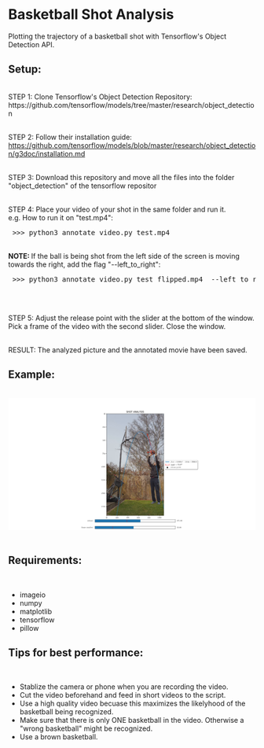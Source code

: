 # Basketball Shot Analysis
Plotting the trajectory of a basketball shot with Tensorflow's Object Detection API.

<h2>Setup:</h2><br>
STEP 1: Clone Tensorflow's Object Detection Repository:
https://github.com/tensorflow/models/tree/master/research/object_detection
<br><br>

STEP 2: Follow their installation guide:
https://github.com/tensorflow/models/blob/master/research/object_detection/g3doc/installation.md
<br><br>

STEP 3: Download this repository and move all the files into the folder "object_detection" of the tensorflow repositor
<br><br>

STEP 4: Place your video of your shot in the same folder and run it. <br>
e.g. How to run it on "test.mp4":
<pre> >>> python3 annotate_video.py test.mp4 </pre>
<br>
<b> NOTE: </b> If the ball is being shot from the left side of the screen is moving towards the right, add the flag "--left_to_right":
<pre> >>> python3 annotate_video.py test_flipped.mp4  --left_to_right </pre>
 <br><br>
 
 STEP 5: Adjust the release point with the slider at the bottom of the window. Pick a frame of the video with the second slider. Close the window. <br><br>
 
 RESULT: The analyzed picture and the annotated movie have been saved.
 
 <h2>Example:</h2><br>
 <img src="https://github.com/mathmerizing/Basketball_Shot_Analysis/blob/master/test.png" width="900">
 <br><br>
 
 <h2>Requirements:</h2><br>
 
 - imageio<br>
 - numpy<br>
 - matplotlib<br>
 - tensorflow<br>
 - pillow
 
 <h2>Tips for best performance:</h2><br>
 
 - Stablize the camera or phone when you are recording the video.
 - Cut the video beforehand and feed in short videos to the script.
 - Use a high quality video becuase this maximizes the likelyhood of the basketball being recognized.
 - Make sure that there is only ONE basketball in the video. Otherwise a "wrong basketball" might be recognized.
 - Use a brown basketball.
